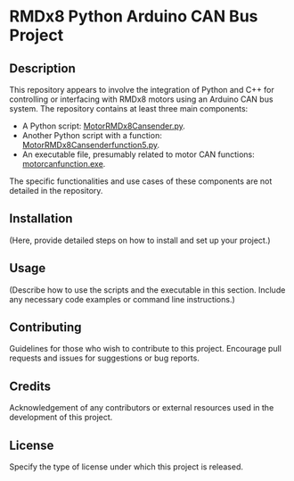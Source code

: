 # RMDx8 Python Arduino CAN Bus Project

## Description
This repository appears to involve the integration of Python and C++ for controlling or interfacing with RMDx8 motors using an Arduino CAN bus system. The repository contains at least three main components:
- A Python script: [MotorRMDx8Cansender.py](https://github.com/edgarhernandez94/RMDx8_python_arduinocanbus/blob/main/MotorRMDx8Cansender.py).
- Another Python script with a function: [MotorRMDx8Cansenderfunction5.py](https://github.com/edgarhernandez94/RMDx8_python_arduinocanbus/blob/main/MotorRMDx8Cansenderfunction5.py).
- An executable file, presumably related to motor CAN functions: [motorcanfunction.exe](https://github.com/edgarhernandez94/RMDx8_python_arduinocanbus/blob/main/motorcanfunction.exe).

The specific functionalities and use cases of these components are not detailed in the repository.

## Installation
(Here, provide detailed steps on how to install and set up your project.)

## Usage
(Describe how to use the scripts and the executable in this section. Include any necessary code examples or command line instructions.)

## Contributing
Guidelines for those who wish to contribute to this project. Encourage pull requests and issues for suggestions or bug reports.

## Credits
Acknowledgement of any contributors or external resources used in the development of this project.

## License
Specify the type of license under which this project is released.
